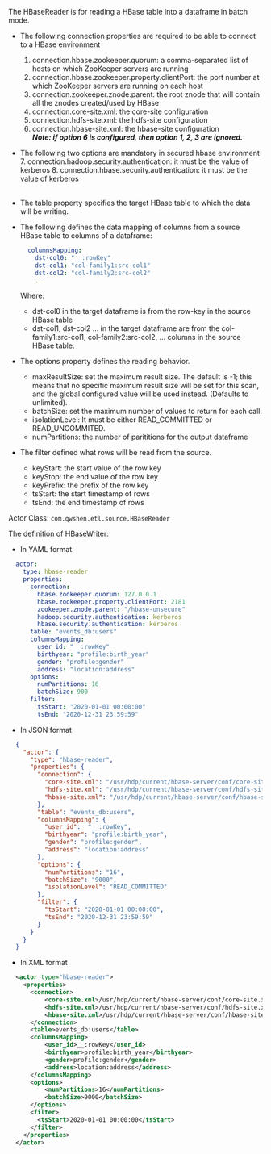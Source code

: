 The HBaseReader is for reading a HBase table into a dataframe in batch mode.

- The following connection properties are required to be able to connect to a HBase environment
    1. connection.hbase.zookeeper.quorum: a comma-separated list of hosts on which ZooKeeper servers are running
    2. connection.hbase.zookeeper.property.clientPort: the port number at which ZooKeeper servers are running on each host
    3. connection.zookeeper.znode.parent: the root znode that will contain all the znodes created/used by HBase
    4. connection.core-site.xml: the core-site configuration
    5. connection.hdfs-site.xml: the hdfs-site configuration
    6. connection.hbase-site.xml: the hbase-site configuration  
       _**Note: if option 6 is configured, then option 1, 2, 3 are ignored.**_
- The following two options are mandatory in secured hbase environment
    7. connection.hadoop.security.authentication: it must be the value of kerberos
    8. connection.hbase.security.authentication: it must be the value of kerberos  
       <br />

- The table property specifies the target HBase table to which the data will be writing.
- The following defines the data mapping of columns from a source HBase table to columns of a dataframe:
  ```yaml
    columnsMapping:
      dst-col0: "__:rowKey"
      dst-col1: "col-family1:src-col1"
      dst-col2: "col-family2:src-col2"
      ...
  ```
  Where: 
  - dst-col0 in the target dataframe is from the row-key in the source HBase table
  - dst-col1, dst-col2 ... in the target dataframe are from the col-family1:src-col1, col-family2:src-col2, ... columns in the source HBase table.

- The options property defines the reading behavior.
  - maxResultSize: set the maximum result size. The default is -1; this means that no specific maximum result size will be set for this scan, and the global configured value will be used instead. (Defaults to unlimited).
  - batchSize: set the maximum number of values to return for each call.
  - isolationLevel: It must be either READ_COMMITTED or READ_UNCOMMITED.
  - numPartitions: the number of parititions for the output dataframe
- The filter defined what rows will be read from the source.
  - keyStart: the start value of the row key
  - keyStop: the end value of the row key
  - keyPrefix: the prefix of the row key
  - tsStart: the start timestamp of rows
  - tsEnd: the end timestamp of rows
       <br />

Actor Class: `com.qwshen.etl.source.HBaseReader`

The definition of HBaseWriter:
- In YAML format
```yaml
  actor:
    type: hbase-reader
    properties:
      connection:
        hbase.zookeeper.quorum: 127.0.0.1
        hbase.zookeeper.property.clientPort: 2181
        zookeeper.znode.parent: "/hbase-unsecure"
        hadoop.security.authentication: kerberos
        hbase.security.authentication: kerberos
      table: "events_db:users"
      columnsMapping:
        user_id: "__:rowKey"
        birthyear: "profile:birth_year"
        gender: "profile:gender"
        address: "location:address"
      options:
        numPartitions: 16
        batchSize: 900
      filter: 
        tsStart: "2020-01-01 00:00:00"
        tsEnd: "2020-12-31 23:59:59"
```

- In JSON format
```json
  {
    "actor": {
      "type": "hbase-reader",
      "properties": {
        "connection": {
          "core-site.xml": "/usr/hdp/current/hbase-server/conf/core-site.xml",
          "hdfs-site.xml": "/usr/hdp/current/hbase-server/conf/hdfs-site.xml",
          "hbase-site.xml": "/usr/hdp/current/hbase-server/conf/hbase-site.xml"
        },
        "table": "events_db:users",
        "columnsMapping": {
          "user_id":  "__:rowKey",
          "birthyear": "profile:birth_year",
          "gender": "profile:gender",
          "address": "location:address"
        },
        "options": {
          "numPartitions": "16",
          "batchSize": "9000",
          "isolationLevel": "READ_COMMITTED"
        },
        "filter": {
          "tsStart": "2020-01-01 00:00:00",
          "tsEnd": "2020-12-31 23:59:59"
        }
      }
    }
  }
```

- In XML format
```xml
  <actor type="hbase-reader">
    <properties>
      <connection>
          <core-site.xml>/usr/hdp/current/hbase-server/conf/core-site.xml</core-site.xml>
          <hdfs-site.xml>/usr/hdp/current/hbase-server/conf/hdfs-site.xml</hdfs-site.xml>
          <hbase-site.xml>/usr/hdp/current/hbase-server/conf/hbase-site.xml</hbase-site.xml>
      </connection>
      <table>events_db:users</table>
      <columnsMapping>
          <user_id>__:rowKey</user_id>
          <birthyear>profile:birth_year</birthyear>
          <gender>profile:gender</gender>
          <address>location:address</address>
      </columnsMapping>
      <options>
          <numPartitions>16</numPartitions>
          <batchSize>9000</batchSize>
      </options>
      <filter>
        <tsStart>2020-01-01 00:00:00</tsStart>
      </filter>
    </properties>
  </actor>
```
